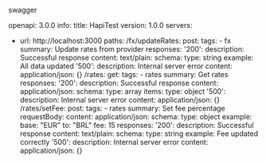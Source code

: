 swagger

openapi: 3.0.0
info:
  title: HapiTest
  version: 1.0.0
servers:
  - url: http://localhost:3000
paths:
  /fx/updateRates:
    post:
      tags:
        - fx
      summary: Update rates from provider
      responses:
        '200':
          description: Successful response
          content:
            text/plain:
              schema:
                type: string
                example: All data updated
        '500':
          description: Internal server error
          content:
            application/json: {}
  /rates:
    get:
      tags:
        - rates
      summary: Get rates
      responses:
        '200':
          description: Successful response
          content:
            application/json: 
              schema:
              type: array
              items:
                type: object
        '500':
          description: Internal server error
          content:
            application/json: {}
  /rates/setFee:
    post:
      tags:
        - rates
      summary: Set fee percentage
      requestBody:
        content:
          application/json:
            schema:
              type: object
              example:
                base: "EUR"
                to: "BRL"
                fee: 15
      responses:
        '200':
          description: Successful response
          content:
            text/plain:
              schema:
                type: string
                example: Fee updated correctly
        '500':
          description: Internal server error
          content:
            application/json: {}